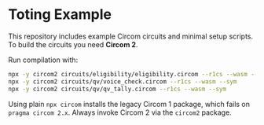 # Toting Example

This repository includes example Circom circuits and minimal setup scripts. To build the circuits you need **Circom 2**.

Run compilation with:

```bash
npx -y circom2 circuits/eligibility/eligibility.circom --r1cs --wasm --sym
npx -y circom2 circuits/qv/voice_check.circom --r1cs --wasm --sym
npx -y circom2 circuits/qv/qv_tally.circom --r1cs --wasm --sym
```

Using plain `npx circom` installs the legacy Circom 1 package, which fails on `pragma circom 2.x`. Always invoke Circom 2 via the `circom2` package.


